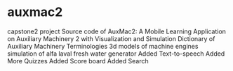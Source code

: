 # auxmac2
capstone2 project
Source code of AuxMac2: A Mobile Learning Application on Auxiliary Machinery 2 with Visualization and Simulation
  Dictionary of Auxiliary Machinery Terminologies
  3d models of machine engines
  simulation of alfa laval fresh water generator
  Added Text-to-speech
  Added More Quizzes
  Added Score board
  Added Search
  
